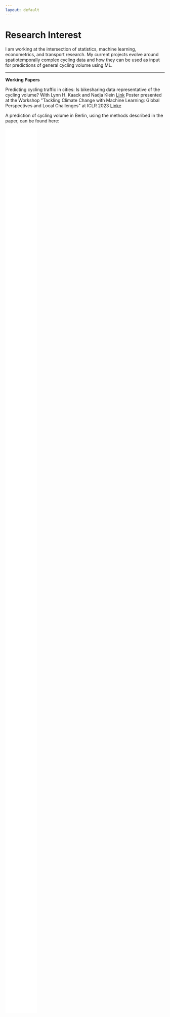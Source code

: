 ```yaml
---
layout: default
---
```

# Research Interest
I am working at the intersection of statistics, machine learning, econometrics, and transport research. My current projects evolve around spatiotemporally complex cycling data and how they can be used as input for predictions of general cycling volume using ML.

-----------------------------------
**Working Papers**

Predicting cycling traffic in cities: Is bikesharing data representative of the cycling volume? With Lynn H. Kaack and Nadja Klein [Link](https://opus4.kobv.de/opus4-hsog/files/4942/Kaiser_Klein_Kaack_2023_Predicting_cycling.pdf)
Poster presented at the Workshop "Tackling Climate Change with Machine Learning: Global Perspectives and Local Challenges" at ICLR 2023 [Linke](https://iclr.cc/virtual/2023/13461)

A prediction of cycling volume in Berlin, using the methods described in the paper, can be found here: 

<iframe src="assets/heatmap_with_time_hourly.html" style="width: 100%; max-width: 100px; height: 70vh; border: none; pointer-events: none;"></iframe>



